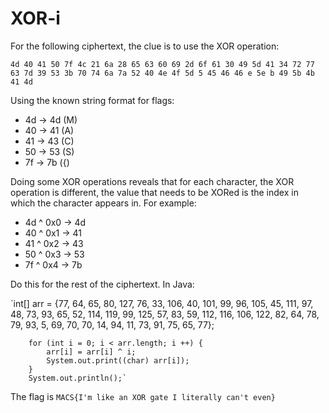 # XOR-i
For the following ciphertext, the clue is to use the XOR operation:

`4d 40 41 50 7f 4c 21 6a 28 65 63 60 69 2d 6f 61 30 49 5d 41 34 72 77 63 7d 39 53 3b 70 74 6a 7a 52 40 4e 4f 5d 5 45 46 46 e 5e b 49 5b 4b 41 4d`

Using the known string format for flags:
- 4d -> 4d (M)
- 40 -> 41 (A)
- 41 -> 43 (C)
- 50 -> 53 (S)
- 7f -> 7b ({)

Doing some XOR operations reveals that for each character, the XOR operation is different, the value that needs to be XORed is the index in which the character appears in. For example:

- 4d ^ 0x0 -> 4d
- 40 ^ 0x1 -> 41
- 41 ^ 0x2 -> 43
- 50 ^ 0x3 -> 53
- 7f ^ 0x4 -> 7b

Do this for the rest of the ciphertext. In Java:

`int[] arr = {77, 64, 65, 80, 127, 76, 33, 106, 40, 101, 99, 96, 105, 45, 111, 97, 48, 73, 93, 65, 52, 114, 119, 99, 125, 57, 83, 59, 112, 116, 106, 122, 82, 64, 78, 79, 93, 5, 69, 70, 70, 14, 94, 11, 73, 91, 75, 65, 77};

		for (int i = 0; i < arr.length; i ++) {
			arr[i] = arr[i] ^ i;
			System.out.print((char) arr[i]);
		}
		System.out.println();`

The flag is `MACS{I'm like an XOR gate I literally can't even}`
